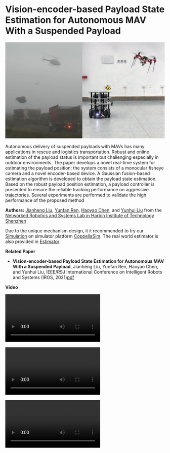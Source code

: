 # Vision-encoder-based Payload State Estimation for Autonomous MAV With a Suspended Payload

![image-20210908104823823](README.assets/image-20210908104823823.png)

Autonomous delivery of suspended payloads with MAVs has many applications in rescue and logistics transportation. Robust and online estimation of the payload status is important but challenging especially in outdoor environments. The paper develops a novel real-time system for estimating the payload position; the system consists of a monocular fisheye camera and a novel encoder-based device. A Gaussian fusion-based estimation algorithm is developed to obtain the payload state estimation. Based on the robust payload position estimation, a payload controller is presented to ensure the reliable tracking performance on aggressive trajectories. Several experiments are performed to validate the high performance of the proposed method

**Authors:** [Jianheng Liu](https://github.com/jianhengLiu), [Yunfan Ren](https://github.com/RENyunfan), [Haoyao Chen](faculty.hitsz.edu.cn/chenhaoyao), and [Yunhui Liu](ri.cuhk.edu.hk/yhliu) from the [Networked Robotics and Systems Lab in Harbin Institute of Technology Shenzhen](http://nrs-lab.com/)



Due to the unique mechanism design, it it recommended to try our [Simulation](./Simulation) on simulator platform [CoppeliaSim](https://www.coppeliarobotics.com/coppeliaSim). The real world estimator is also provided in [Estimator](./Estimator)



**Related Paper**

- **Vision-encoder-based Payload State Estimation for Autonomous MAV With a Suspended Payload**, Jianheng Liu, Yunfan Ren, Haoyao Chen, and Yunhui Liu, IEEE/RSJ International Conference on Intelligent Robots and Systems (IROS, 2021)[pdf](./paper/iros2021.pdf)



**Video**

<video src="README.assets/IROS2021-Video_x264.mp4"></video>

<video src="README.assets/drop_load-2020-09-11_15.55.29.mp4"></video>



<video src="README.assets/payload_trajectory_tracking-2020-08-10_17.26.17.mp4"></video>

